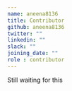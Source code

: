 ```yaml
---
name: aneena8136
title: Contributor
github: aneena8136
twitter: ""
linkedin: ""
slack: ""
joining_date: ""
role : contributor
---
```


Still waiting for this
